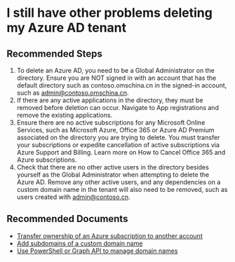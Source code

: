 <properties
    pageTitle="I still have other problems deleting my Azure AD tenant"
    description="Azure Active Directory directory troublehooter"
    service="microsoft.aad"
    resource="Microsoft_AAD_IAM"
    authors="elkuzmen"
    ms.author="elkuzmen"
    displayOrder="41"
    selfHelpType="resource"
    supportTopicIds=""
    resourceTags="directory_delete"
    productPesIds=""
    cloudEnvironments="MoonCake"
    articleId="activedirectory-directory-otherproblems-mooncake"
/>

# I still have other problems deleting my Azure AD tenant

## **Recommended Steps**

1. To delete an Azure AD, you need to be a Global Administrator on the directory. Ensure you are NOT signed in with an account that has the default directory such as contoso.omschina.cn in the signed-in account, such as admin@contoso.omschina.cn.
2. If there are any active applications in the directory, they must be removed before deletion can occur. Navigate to App registrations and remove the existing applications.
3. Ensure there are no active subscriptions for any Microsoft Online Services, such as Microsoft Azure, Office 365 or Azure AD Premium associated on the directory you are trying to delete. You must transfer your subscriptions or expedite cancellation of active subscriptions via Azure Support and Billing. Learn more on How to Cancel Office 365 and Azure subscriptions.
4. Check that there are no other active users in the directory besides yourself as the Global Administrator when attempting to delete the Azure AD. Remove any other active users, and any dependencies on a custom domain name in the tenant will also need to be removed, such as users created with admin@contoso.cn.

## **Recommended Documents**

* [Transfer ownership of an Azure subscription to another account](https://docs.azure.cn/billing/billing-subscription-transfer)
* [Add subdomains of a custom domain name](https://docs.azure.cn/active-directory/users-groups-roles/domains-manage#add-subdomains-of-a-custom-domain)
* [Use PowerShell or Graph API to manage domain names](https://docs.azure.cn/active-directory/users-groups-roles/domains-manage#use-powershell-or-graph-api-to-manage-domain-names)  